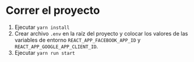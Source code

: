# Correr el proyecto

1. Ejecutar `yarn install`
2. Crear archivo `.env` en la raíz del proyecto y colocar los valores de las variables de entorno `REACT_APP_FACEBOOK_APP_ID` y `REACT_APP_GOOGLE_APP_CLIENT_ID`.
3. Ejecutar `yarn run start`
